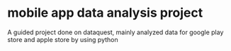 # mobile app data analysis project
 A guided project done on dataquest, mainly analyzed data for google play store and apple store by using python
